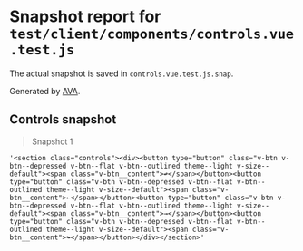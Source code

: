 # Snapshot report for `test/client/components/controls.vue.test.js`

The actual snapshot is saved in `controls.vue.test.js.snap`.

Generated by [AVA](https://ava.li).

## Controls snapshot

> Snapshot 1

    '<section class="controls"><div><button type="button" class="v-btn v-btn--depressed v-btn--flat v-btn--outlined theme--light v-size--default"><span class="v-btn__content">↫</span></button><button type="button" class="v-btn v-btn--depressed v-btn--flat v-btn--outlined theme--light v-size--default"><span class="v-btn__content">←</span></button><button type="button" class="v-btn v-btn--depressed v-btn--flat v-btn--outlined theme--light v-size--default"><span class="v-btn__content">→</span></button><button type="button" class="v-btn v-btn--depressed v-btn--flat v-btn--outlined theme--light v-size--default"><span class="v-btn__content">↬</span></button></div></section>'
